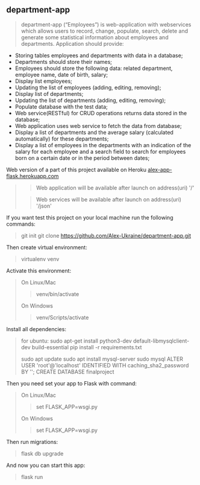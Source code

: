 ## department-app

>department-app (“Employees”) is web-application with webservices which allows users to record, change, populate, search, delete and generate some statistical information about employees and departments.
Application should provide:
- Storing tables employees and departments with data in a database;
- Departments should store their names;
- Employees should store the following data: related department, employee name, date of
birth, salary;
- Display list employees;
- Updating the list of employees (adding, editing, removing);
- Display list of departments;
- Updating the list of departments (adding, editing, removing);
- Populate database with the test data;
- Web service(RESTful) for CRUD operations returns data stored in the database;
- Web application uses web service to fetch the data from database;
- Display a list of departments and the average salary (calculated automatically) for these
departments;
- Display a list of employees in the departments with an indication of the salary for each
employee and a search field to search for employees born on a certain date or in the
period between dates;

Web version of a part of this project available on Heroku [alex-app-flask.herokuapp.com](https://alex-app-flask.herokuapp.com/)
>> Web application will be available after launch on address(uri) '/'
> 
>> Web services will be available after launch on address(uri) '/json'
 
If you want test this project on your local machine run the following commands:

> git init
> git clone https://github.com/Alex-Ukraine/department-app.git
> 
Then create virtual environment:

> virtualenv venv

Activate this environment:

>On Linux/Mac
>> venv/bin/activate
>>
>On Windows
>> venv/Scripts/activate

Install all dependencies:
> for ubuntu: sudo apt-get install python3-dev default-libmysqlclient-dev build-essential
> pip install -r requirements.txt
> 
> sudo apt update
> sudo apt install mysql-server
> sudo mysql
> ALTER USER 'root'@'localhost' IDENTIFIED WITH caching_sha2_password BY '';
> CREATE DATABASE finalproject

Then you need set your app to Flask with command:

>On Linux/Mac
>> set FLASK_APP=wsgi.py
>>
>On Windows
>> set FLASK_APP=wsgi.py

Then run migrations:

> flask db upgrade

And now you can start this app:

> flask run
